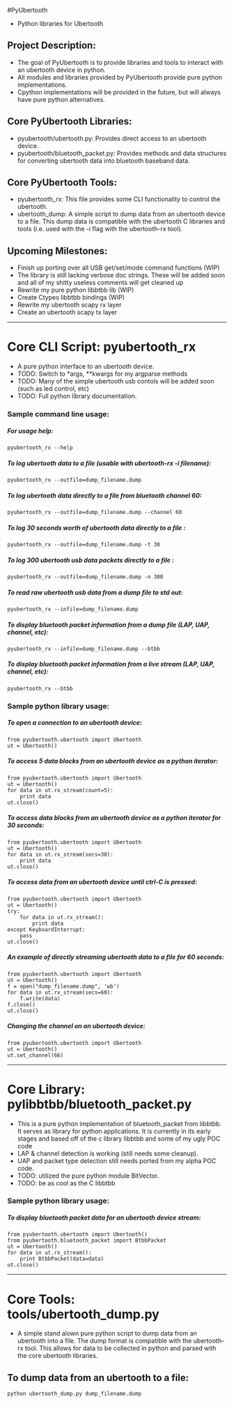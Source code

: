 #PyUbertooth
* Python libraries for Ubertooth

## Project Description:
* The goal of PyUbertooth is to provide libraries and tools to interact with an ubertooth device in python.
* All modules and libraries provided by PyUbertooth provide pure python implementations.
* Cpython implementations will be provided in the future, but will always have pure python alternatives.

## Core PyUbertooth Libraries:
* pyubertooth/ubertooth.py: Provides direct access to an ubertooth device.
* pyubertooth/bluetooth_packet.py: Provides methods and data structures for converting ubertooth data into bluetooth baseband data.

## Core PyUbertooth Tools:
* pyubertooth_rx: This file provides some CLI functionality to control the ubertooth.
* ubertooth_dump: A simple script to dump data from an ubertooth device to a file.  This dump data is compatible with the ubertooth C libraries and tools (i.e. used with the -i flag with the ubertooth-rx tool).

## Upcoming Milestones:
* Finish up porting over all USB get/set/mode command functions (WIP)
* The library is still lacking verbose doc strings.  These will be added soon and all of my shitty useless comments will get cleaned up
* Rewrite my pure python libbtbb lib (WIP)
* Create Ctypes libbtbb bindings (WIP)
* Rewrite my ubertooth scapy rx layer
* Create an ubertooth scapy tx layer

-------------------------------

# Core CLI Script: pyubertooth_rx
* A pure python interface to an ubertooth device.
* TODO: Switch to \*args, \*\*kwargs for my argparse methods
* TODO: Many of the simple ubertooth usb contols will be added soon (such as led control, etc)
* TODO: Full python library documentation.

### Sample command line usage:
##### For usage help:
    pyubertooth_rx --help

##### To log ubertooth data to a file (usable with ubertooth-rx -i filename):
    pyubertooth_rx --outfile=dump_filename.dump

##### To log ubertooth data directly to a file from bluetooth channel 60:
    pyubertooth_rx --outfile=dump_filename.dump --channel 60

##### To log 30 seconds worth of ubertooth data directly to a file :
    pyubertooth_rx --outfile=dump_filename.dump -t 30

##### To log 300 ubertooth usb data packets directly to a file :
    pyubertooth_rx --outfile=dump_filename.dump -n 300

##### To read raw ubertooth usb data from a dump file to std out:
    pyubertooth_rx --infile=dump_filename.dump

##### To display bluetooth packet information from a dump file (LAP, UAP, channel, etc):
    pyubertooth_rx --infile=dump_filename.dump --btbb

##### To display bluetooth packet information from a live stream (LAP, UAP, channel, etc):
    pyubertooth_rx --btbb

### Sample python library usage:
##### To open a connection to an ubertooth device:
    from pyubertooth.ubertooth import Ubertooth
    ut = Ubertooth()

##### To access 5 data blocks from an ubertooth device as a python iterator:
    from pyubertooth.ubertooth import Ubertooth
    ut = Ubertooth()
    for data in ut.rx_stream(count=5):
        print data
    ut.close()

##### To access data blocks from an ubertooth device as a python iterator for 30 seconds:
    from pyubertooth.ubertooth import Ubertooth
    ut = Ubertooth()
    for data in ut.rx_stream(secs=30):
        print data
    ut.close()

##### To access data from an ubertooth device until ctrl-C is pressed:
    from pyubertooth.ubertooth import Ubertooth
    ut = Ubertooth()
    try:
        for data in ut.rx_stream():
            print data
    except KeyboardInterrupt:
        pass
    ut.close()

##### An example of directly streaming ubertooth data to a file for 60 seconds:
    from pyubertooth.ubertooth import Ubertooth
    ut = Ubertooth()
    f = open("dump_filename.dump", 'wb')
    for data in ut.rx_stream(secs=60):
        f.write(data)
    f.close()
    ut.close()

##### Changing the channel on an ubertooth device:
    from pyubertooth.ubertooth import Ubertooth 
    ut = Ubertooth()
    ut.set_channel(66)

--------------------------

# Core Library: pylibbtbb/bluetooth_packet.py
* This is a pure python implementation of bluetooth_packet from libbtbb.  It serves as library for python applications.  It is currently in its early stages and based off of the c library libbtbb and some of my ugly POC code 
* LAP & channel detection is working (still needs some cleanup).
* UAP and packet type detection still needs ported from my alpha POC code.
* TODO: utilized the pure python module BitVector.
* TODO: be as cool as the C libbtbb

### Sample python library usage:
##### To display bluetooth packet data for an ubertooth device stream:    
    from pyubertooth.ubertooth import Ubertooth() 
    from pyubertooth.bluetooth_packet import BtbbPacket
    ut = Ubertooth()
    for data in ut.rx_stream():
        print BtbbPacket(data=data)
    ut.close()

----------------------------

# Core Tools: tools/ubertooth_dump.py
* A simple stand alown pure python script to dump data from an ubertooth into a file.  The dump format is compatible with the ubertooth-rx tool.  This allows for data to be collected in python and parsed with the core ubertooth libraries.

## To dump data from an ubertooth to a file:
    python ubertooth_dump.py dump_filename.dump
